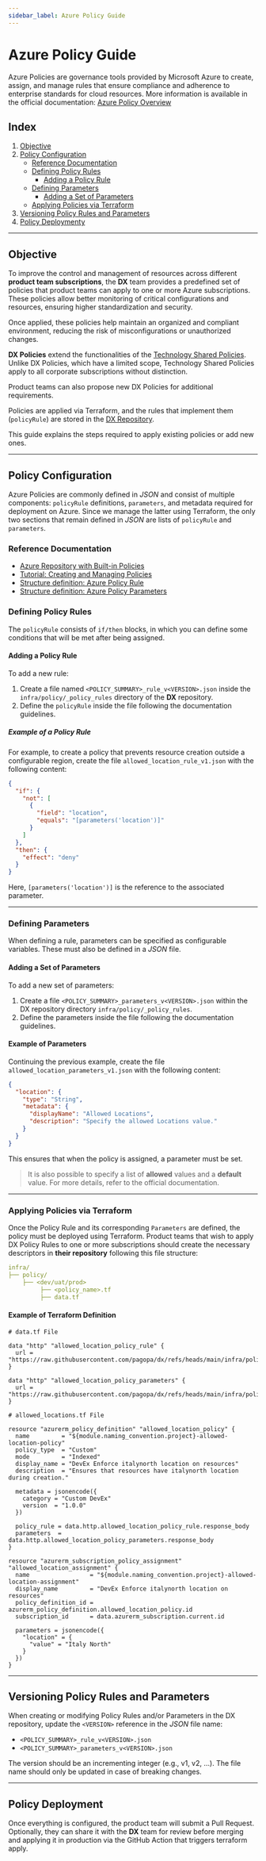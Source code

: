 ```yaml
---
sidebar_label: Azure Policy Guide
---
```


# Azure Policy Guide

Azure Policies are governance tools provided by Microsoft Azure to create, assign, and manage rules that ensure compliance and adherence to enterprise standards for cloud resources. More information is available in the official documentation: [Azure Policy Overview](https://learn.microsoft.com/en-us/azure/governance/policy/overview)

## Index

1. [Objective](#objective)
2. [Policy Configuration](#policy-configuration)
    - [Reference Documentation](#reference-documentation)
    - [Defining Policy Rules](#defining-policy-rules)
        - [Adding a Policy Rule](#adding-a-policy-rule)
    - [Defining Parameters](#defining-parameters)
        - [Adding a Set of Parameters](#adding-a-set-of-parameters)
    - [Applying Policies via Terraform](#applying-policies-via-terraform)
3. [Versioning Policy Rules and Parameters](#versioning-policy-rules-and-parameters)
4. [Policy Deploymenty](#policy-deployment)

---

## Objective

To improve the control and management of resources across different **product team subscriptions**, the **DX** team provides a predefined set of policies that product teams can apply to one or more Azure subscriptions. These policies allow better monitoring of critical configurations and resources, ensuring higher standardization and security.

Once applied, these policies help maintain an organized and compliant environment, reducing the risk of misconfigurations or unauthorized changes.

**DX Policies** extend the functionalities of the [Technology Shared Policies](https://pagopa.atlassian.net/wiki/spaces/DEVOPS/pages/459375134). Unlike DX Policies, which have a limited scope, Technology Shared Policies apply to all corporate subscriptions without distinction.

Product teams can also propose new DX Policies for additional requirements.

Policies are applied via Terraform, and the rules that implement them (`policyRule`) are stored in the [DX Repository](https://github.com/pagopa/dx).

This guide explains the steps required to apply existing policies or add new ones.

---

## Policy Configuration

Azure Policies are commonly defined in _JSON_ and consist of multiple components: `policyRule` definitions, `parameters`, and metadata required for deployment on Azure. Since we manage the latter using Terraform, the only two sections that remain defined in _JSON_ are lists of `policyRule` and `parameters`.

### Reference Documentation

- [Azure Repository with Built-in Policies](https://github.com/Azure/azure-policy)
- [Tutorial: Creating and Managing Policies](https://learn.microsoft.com/en-us/azure/governance/policy/tutorials/create-and-manage)
- [Structure definition: Azure Policy Rule](https://learn.microsoft.com/en-us/azure/governance/policy/concepts/definition-structure-policy-rule)
- [Structure definition: Azure Policy Parameters](https://learn.microsoft.com/en-us/azure/governance/policy/concepts/definition-structure-parameters)

### Defining Policy Rules

The `policyRule` consists of `if/then` blocks, in which you can define some conditions that will be met after being assigned.

#### Adding a Policy Rule

To add a new rule:

1. Create a file named `<POLICY_SUMMARY>_rule_v<VERSION>.json` inside the `infra/policy/_policy_rules` directory of the **DX** repository.
2. Define the `policyRule` inside the file following the documentation guidelines.

##### Example of a Policy Rule

For example, to create a policy that prevents resource creation outside a configurable region, create the file `allowed_location_rule_v1.json` with the following content:

```json
{
  "if": {
    "not": [
      {
        "field": "location",
        "equals": "[parameters('location')]"
      }
    ]
  },
  "then": {
    "effect": "deny"
  }
}
```

Here, `[parameters('location')]` is the reference to the associated parameter.

---

### Defining Parameters

When defining a rule, parameters can be specified as configurable variables. These must also be defined in a _JSON_ file.

#### Adding a Set of Parameters

To add a new set of parameters:

1. Create a file `<POLICY_SUMMARY>_parameters_v<VERSION>.json` within the DX repository directory `infra/policy/_policy_rules`.
2. Define the parameters inside the file following the documentation guidelines.

#### Example of Parameters

Continuing the previous example, create the file `allowed_location_parameters_v1.json` with the following content:

```json
{
  "location": {
    "type": "String",
    "metadata": {
      "displayName": "Allowed Locations",
      "description": "Specify the allowed Locations value."
    }
  }
}
```

This ensures that when the policy is assigned, a parameter must be set.

> It is also possible to specify a list of **allowed** values and a **default** value. For more details, refer to the official documentation.

---

### Applying Policies via Terraform

Once the Policy Rule and its corresponding `Parameters` are defined, the policy must be deployed using Terraform. Product teams that wish to apply DX Policy Rules to one or more subscriptions should create the necessary descriptors in **their repository** following this file structure:

```yaml
infra/
├── policy/
    ├── <dev/uat/prod>
         ├── <policy_name>.tf
         ├── data.tf
```

#### Example of Terraform Definition

```hcl
# data.tf File

data "http" "allowed_location_policy_rule" {
  url = "https://raw.githubusercontent.com/pagopa/dx/refs/heads/main/infra/policy/_policy_rules/allowed_location_rule_v1.json"
}

data "http" "allowed_location_policy_parameters" {
  url = "https://raw.githubusercontent.com/pagopa/dx/refs/heads/main/infra/policy/_policy_rules/allowed_location_parameters_v1.json"
}
```

```hcl
# allowed_locations.tf File

resource "azurerm_policy_definition" "allowed_location_policy" {
  name         = "${module.naming_convention.project}-allowed-location-policy"
  policy_type  = "Custom"
  mode         = "Indexed"
  display_name = "DevEx Enforce italynorth location on resources"
  description  = "Ensures that resources have italynorth location during creation."

  metadata = jsonencode({
    category = "Custom DevEx"
    version  = "1.0.0"
  })

  policy_rule = data.http.allowed_location_policy_rule.response_body
  parameters  = data.http.allowed_location_policy_parameters.response_body
}

resource "azurerm_subscription_policy_assignment" "allowed_location_assignment" {
  name                 = "${module.naming_convention.project}-allowed-location-assignment"
  display_name         = "DevEx Enforce italynorth location on resources"
  policy_definition_id = azurerm_policy_definition.allowed_location_policy.id
  subscription_id      = data.azurerm_subscription.current.id

  parameters = jsonencode({
    "location" = {
      "value" = "Italy North"
    }
  })
}
```

---

## Versioning Policy Rules and Parameters

When creating or modifying Policy Rules and/or Parameters in the DX repository, update the `<VERSION>` reference in the _JSON_ file name:

- `<POLICY_SUMMARY>_rule_v<VERSION>.json`
- `<POLICY_SUMMARY>_parameters_v<VERSION>.json`

The version should be an incrementing integer (e.g., v1, v2, …). The file name should only be updated in case of breaking changes.

---

## Policy Deployment

Once everything is configured, the product team will submit a Pull Request. Optionally, they can share it with the **DX** team for review before merging and applying it in production via the GitHub Action that triggers terraform apply.
